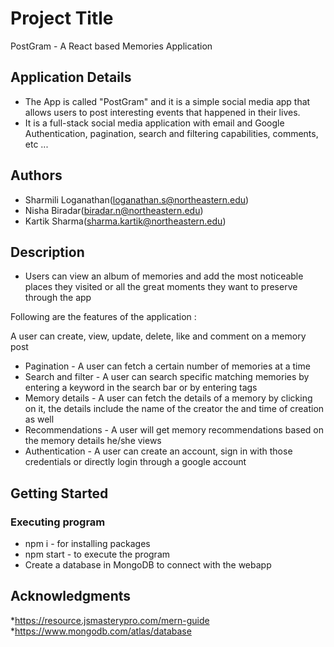 # Project Title

PostGram - A React based Memories Application

## Application Details

* The App is called "PostGram" and it is a simple social media app that allows users to post interesting events that happened in their lives.
* It is a full-stack social media application with email and Google Authentication, pagination, search and filtering capabilities, comments, etc ...

## Authors

* Sharmili Loganathan(loganathan.s@northeastern.edu)
* Nisha Biradar(biradar.n@northeastern.edu)
* Kartik Sharma(sharma.kartik@northeastern.edu)

## Description

* Users can view an album of memories and add the most noticeable places they visited or all the great moments they want to preserve through the app

Following are the features of the application :

A user can create, view, update, delete, like and comment on a memory post
* Pagination - A user can fetch a certain number of memories at a time
* Search and filter - A user can search specific matching memories by entering a keyword in the search bar or by entering tags
* Memory details - A user can fetch the details of a memory by clicking on it, the details include the name of the creator the and time of creation as well
* Recommendations - A user will get memory recommendations based on the memory details he/she views
* Authentication - A user can create an account, sign in with those credentials or directly login through a google account

## Getting Started

### Executing program

* npm i - for installing packages
* npm start - to execute the program
* Create a database in MongoDB to connect with the webapp

## Acknowledgments

*https://resource.jsmasterypro.com/mern-guide
*https://www.mongodb.com/atlas/database
